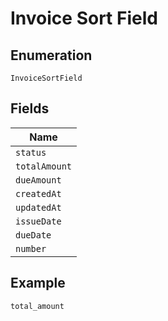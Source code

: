 
# Invoice Sort Field

## Enumeration

`InvoiceSortField`

## Fields

| Name |
|  --- |
| `status` |
| `totalAmount` |
| `dueAmount` |
| `createdAt` |
| `updatedAt` |
| `issueDate` |
| `dueDate` |
| `number` |

## Example

```
total_amount
```

